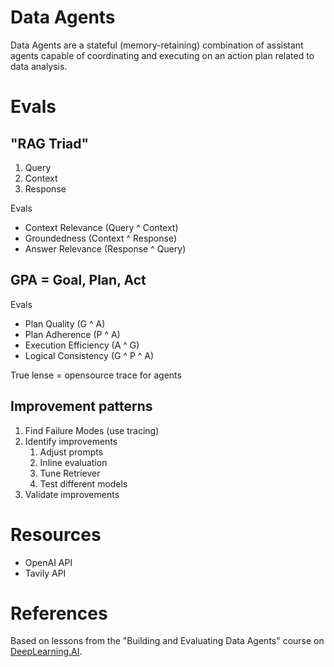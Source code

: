 # Data Agents

Data Agents are a stateful (memory-retaining) combination of assistant agents capable of coordinating and executing on an action plan related to data analysis.

# Evals

## "RAG Triad"

1. Query
2. Context
3. Response

Evals
* Context Relevance (Query ^ Context)
* Groundedness (Context ^ Response)
* Answer Relevance (Response ^ Query)

## GPA = Goal, Plan, Act

Evals
* Plan Quality (G ^ A)
* Plan Adherence (P ^ A)
* Execution Efficiency (A ^ G)
* Logical Consistency (G ^ P ^ A)

True lense = opensource trace for agents

## Improvement patterns

1. Find Failure Modes (use tracing)
2. Identify improvements
    1. Adjust prompts
    2. Inline evaluation
    3. Tune Retriever
    4. Test different models
3. Validate improvements

# Resources

* OpenAI API
* Tavily API

# References

Based on lessons from the "Building and Evaluating Data Agents" course on [DeepLearning.AI](https://www.deeplearning.ai/).